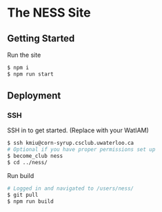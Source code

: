 # The NESS Site

## Getting Started

Run the site

```bash
$ npm i
$ npm run start
```

## Deployment

### SSH

SSH in to get started. (Replace with your WatIAM)

```bash
$ ssh kmiu@corn-syrup.csclub.uwaterloo.ca
# Optional if you have proper permissions set up
$ become_club ness
$ cd ../ness/
```

Run build

```bash
# Logged in and navigated to /users/ness/
$ git pull
$ npm run build
```
